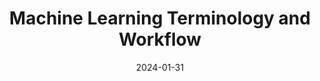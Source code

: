 ---
title: "Machine Learning Terminology and Workflow"
index: 6
date: 2024-01-31
materials:
- topic: "Crash Course on Machine Learning"
  files:
  - type: "slides"
    url: /lectures/winter/6_ml_workflow/MachineLearning_tutorial.pptx
---